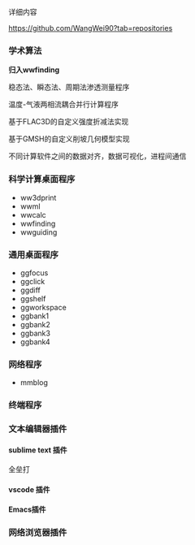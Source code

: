 <!--  -->

详细内容

https://github.com/WangWei90?tab=repositories

### 学术算法
**归入wwfinding**

稳态法、瞬态法、周期法渗透测量程序

温度-气液两相流耦合并行计算程序

基于FLAC3D的自定义强度折减法实现

基于GMSH的自定义削坡几何模型实现

不同计算软件之间的数据对齐，数据可视化，进程间通信


### 科学计算桌面程序
- ww3dprint
- wwml
- wwcalc
- wwfinding
- wwguiding

### 通用桌面程序

- ggfocus
- ggclick
- ggdiff
- ggshelf
- ggworkspace
- ggbank1
- ggbank2
- ggbank3
- ggbank4

### 网络程序

- mmblog

### 终端程序

### 文本编辑器插件

#### sublime text 插件
全垒打

#### vscode 插件

#### Emacs插件

### 网络浏览器插件
